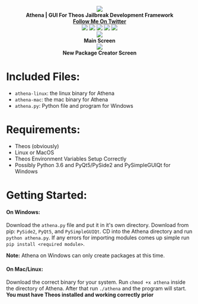 <p align='center'>
  <img src='https://i.imgur.com/18Ai6wd.png'></br>
  <b>Athena | GUI For Theos Jailbreak Development Framework</b></br>
  <a href='https://twitter.com/maxbridgland'><b>Follow Me On Twitter</b></a></br>
  <a href='https://github.com/M4cs/Athena/stars'><img src='https://img.shields.io/github/stars/M4cs/Athena.svg'></a>
  <a href='https://github.com/M4cs/Athena/issues'><img src='https://img.shields.io/github/issues/M4cs/Athena.svg'></a>
  <img src='https://img.shields.io/badge/version-1.0.0-ff69b5.svg'>
  <a href='https://github.com/M4cs/Athena/forks'><img src='https://img.shields.io/github/forks/M4cs/Athena.svg'></a>
  <a href='https://github.com/M4cs/Athena/license'><img src='https://img.shields.io/github/license/M4cs/Athena.svg'></a>
  </br><img src='https://i.imgur.com/eGC61LZ.png'></br><b>Main Screen</b>
  </br><img src='https://i.imgur.com/kbmZyw9.png'></br><b>New Package Creator Screen</b>
</p>


# Included Files:

- `athena-linux`: the linux binary for Athena
- `athena-mac`: the mac binary for Athena
- `athena.py`: Python file and program for Windows
# Requirements:

- Theos (obviously)
- Linux or MacOS
- Theos Environment Variables Setup Correctly
- Possibly Python 3.6 and PyQt5/PySide2 and PySimpleGUIQt for Windows

# Getting Started:

#### On Windows:

Download the `athena.py` file and put it in it's own directory. Download from pip: `PySide2`, `PyQt5`, and `PySimpleGUIQt`. CD into the Athena directory and run `python athena.py`. If any errors for importing modules comes up simple run `pip install <required module>`.

**Note:** Athena on Windows can only create packages at this time.

#### On Mac/Linux:

Download the correct binary for your system. Run `chmod +x athena` inside the directory of Athena. After that run `./athena` and the program will start. **You must have Theos installed and working correctly prior**
